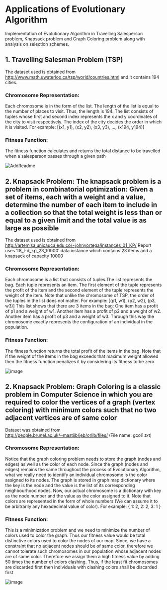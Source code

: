 # Applications of Evolutionary Algorithm
Implementation of Evolutionary Algorithm in Travelling Salesperson problem, Knapsack problem and Graph Coloring problem along with analysis on selection schemes. 

## 1. Travelling Salesman Problem (TSP)

The dataset used is obtained from http://www.math.uwaterloo.ca/tsp/world/countries.html and it contains 194 cities. 

### Chromosome Representation: 
Each chromosome is in the form of the list. The length of the list is equal to the number of places to visit. Thus, the length is 194. The list consists of tuples whose first and second index represents the x and y coordinates of the city to visit respectively. The index of the city decides the order in which it is visited. For example:
[(x1, y1), (x2, y2), (x3, y3), ..., (x194, y194)]

### Fitness Function: 
The fitness function calculates and returns the total distance to be travelled when a salesperson passes through a given path 

![AddReadme](https://user-images.githubusercontent.com/110885397/235683887-56f91ef9-536d-4570-a912-e6cce7e1e4b2.PNG)

## 2. Knapsack Problem: The knapsack problem is a problem in combinatorial optimization: Given a set of items, each with a weight and a value, determine the number of each item to include in a collection so that the total weight is less than or equal to a given limit and the total value is as large as possible

The dataset used is obtained from http://artemisa.unicauca.edu.co/~johnyortega/instances_01_KP/ 
Report uses ‘f8_l-d_kp_23_10000’ data instance which contains 23 items and a knapsack of capacity 10000

### Chromosome Representation: 
Each chromosome is a list that consists of tuples.The list represents the bag. Each tuple represents an item. The first element of the tuple represents the profit of the item and the second element of the tuple represents the weight of the item. Note that unlike the chromosome of TSP, the order of the tuples in the list does not matter. For example:
[(p1, w1), (p2, w2), (p3, w3)]
This list shows that there are 3 items in the bag: One item has a profit of p1 and a weight of w1. Another item has a profit of p2 and a weight of w2. Another item has a profit of p3 and a weight of w3. Through this way the chromosome exactly represents the configuration of an individual in the population.

### Fitness Function: 
The fitness function returns the total profit of the items in the bag. Note that if the weight of the items in the bag exceeds that maximum weight allowed then the fitness function penalizes it by considering its fitness to be zero.

![image](https://user-images.githubusercontent.com/110885397/235684833-8e5c3594-2edb-4cfa-afd4-b840b4bf670b.png)

## 2. Knapsack Problem: Graph Coloring is a classic problem in Computer Science in which you are required to color the vertices of a graph (vertex coloring) with minimum colors such that no two adjacent vertices are of same color

Dataset was obtained from http://people.brunel.ac.uk/~mastjjb/jeb/orlib/files/  (File name: gcol1.txt) 

### Chromosome Representation:  
Notice that the graph coloring problem needs to store the graph (nodes and edges) as well as the color of each node. Since the graph (nodes and edges) remains the same throughout the process of Evolutionary Algorithm, what we really need to identify an individual chromosome is the color assigned to its nodes. The graph is stored in graph map dictionary where the key is the node and the value is the list of its corresponding neighbourhood nodes. Now, our actual chromosome is a dictionary with key as the node number and the value as the color assigned to it. Note that colors are represented in the form of whole numbers (We can assume it to be arbitrarily any hexadecimal value of color). For example: { 1: 2, 2: 2, 3: 1 }

### Fitness Function: 
This is a minimization problem and we need to minimize the number of colors used to color the graph. Thus our fitness value would be total distinctive colors used to color the nodes of our map. Since, we have a constraint that no adjacent nodes should be of same color, therefore we cannot tolerate such chromosomes in our population whose adjacent nodes are of same color. Therefore we assign them a high fitness value by adding 50 times the number of colors clashing. Thus, if the least fit chromosomes are discarded first then individuals with clashing colors shall be discarded first

![image](https://user-images.githubusercontent.com/110885397/235687200-6e79252e-7704-44af-81ce-03a2547bc5dd.png)

